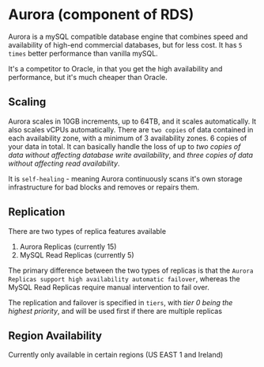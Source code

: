 # Aurora (component of RDS)

Aurora is a mySQL compatible database engine that combines speed and availability of high-end commercial databases, but for less cost. It has `5 times` better performance than vanilla mySQL.

It's a competitor to Oracle, in that you get the high availability and performance, but it's much cheaper than Oracle.

## Scaling

Aurora scales in 10GB increments, up to 64TB, and it scales automatically. It also scales vCPUs automatically. There are `two copies` of data contained in each availability zone, with a minimum of 3 availability zones. 6 copies of your data in total. It can basically handle the loss of up to _two copies of data without affecting database write availability_, and _three copies of data without affecting read availability_.

It is `self-healing` - meaning Aurora continuously scans it's own storage infrastructure for bad blocks and removes or repairs them.

## Replication

There are two types of replica features available

1. Aurora Replicas (currently 15)
2. MySQL Read Replicas (currently 5)

The primary difference between the two types of replicas is that the `Aurora Replicas support high availability automatic failover`, whereas the MySQL Read Replicas require manual intervention to fail over.

The replication and failover is specified in `tiers`, with *tier 0 being the highest priority*, and will be used first if there are multiple replicas

## Region Availability

Currently only available in certain regions (US EAST 1 and Ireland)